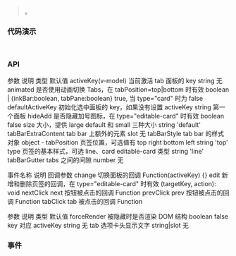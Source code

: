 #   

>  。


###  代码演示

```
 
```

### API
参数	说明	类型	默认值
activeKey(v-model)	当前激活 tab 面板的 key	string	无
animated	是否使用动画切换 Tabs，在 tabPosition=top|bottom 时有效	boolean | {inkBar:boolean, tabPane:boolean}	true, 当 type="card" 时为 false
defaultActiveKey	初始化选中面板的 key，如果没有设置 activeKey	string	第一个面板
hideAdd	是否隐藏加号图标，在 type="editable-card" 时有效	boolean	false
size	大小，提供 large default 和 small 三种大小	string	'default'
tabBarExtraContent	tab bar 上额外的元素	slot	无
tabBarStyle	tab bar 的样式对象	object	-
tabPosition	页签位置，可选值有 top right bottom left	string	'top'
type	页签的基本样式，可选 line、card editable-card 类型	string	'line'
tabBarGutter	tabs 之间的间隙	number	无


事件名称	说明	回调参数
change	切换面板的回调	Function(activeKey) {}
edit	新增和删除页签的回调，在 type="editable-card" 时有效	(targetKey, action): void
nextClick	next 按钮被点击的回调	Function
prevClick	prev 按钮被点击的回调	Function
tabClick	tab 被点击的回调	Function



参数	说明	类型	默认值
forceRender	被隐藏时是否渲染 DOM 结构	boolean	false
key	对应 activeKey	string	无
tab	选项卡头显示文字	string|slot	无
 


### 事件

 

